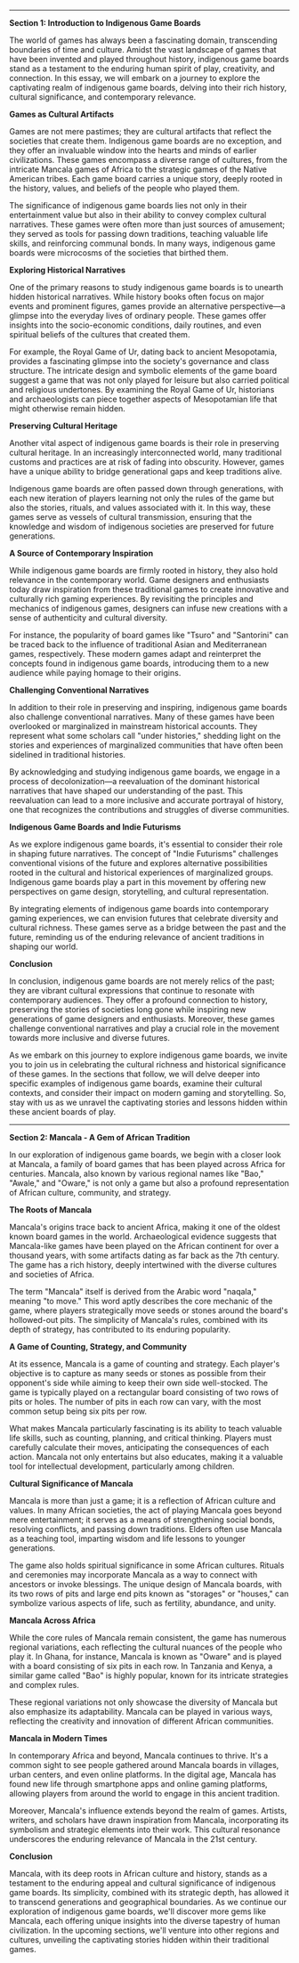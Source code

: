 
---

**Section 1: Introduction to Indigenous Game Boards**

The world of games has always been a fascinating domain, transcending boundaries of time and culture. Amidst the vast landscape of games that have been invented and played throughout history, indigenous game boards stand as a testament to the enduring human spirit of play, creativity, and connection. In this essay, we will embark on a journey to explore the captivating realm of indigenous game boards, delving into their rich history, cultural significance, and contemporary relevance.

**Games as Cultural Artifacts**

Games are not mere pastimes; they are cultural artifacts that reflect the societies that create them. Indigenous game boards are no exception, and they offer an invaluable window into the hearts and minds of earlier civilizations. These games encompass a diverse range of cultures, from the intricate Mancala games of Africa to the strategic games of the Native American tribes. Each game board carries a unique story, deeply rooted in the history, values, and beliefs of the people who played them.

The significance of indigenous game boards lies not only in their entertainment value but also in their ability to convey complex cultural narratives. These games were often more than just sources of amusement; they served as tools for passing down traditions, teaching valuable life skills, and reinforcing communal bonds. In many ways, indigenous game boards were microcosms of the societies that birthed them.

**Exploring Historical Narratives**

One of the primary reasons to study indigenous game boards is to unearth hidden historical narratives. While history books often focus on major events and prominent figures, games provide an alternative perspective—a glimpse into the everyday lives of ordinary people. These games offer insights into the socio-economic conditions, daily routines, and even spiritual beliefs of the cultures that created them.

For example, the Royal Game of Ur, dating back to ancient Mesopotamia, provides a fascinating glimpse into the society's governance and class structure. The intricate design and symbolic elements of the game board suggest a game that was not only played for leisure but also carried political and religious undertones. By examining the Royal Game of Ur, historians and archaeologists can piece together aspects of Mesopotamian life that might otherwise remain hidden.

**Preserving Cultural Heritage**

Another vital aspect of indigenous game boards is their role in preserving cultural heritage. In an increasingly interconnected world, many traditional customs and practices are at risk of fading into obscurity. However, games have a unique ability to bridge generational gaps and keep traditions alive.

Indigenous game boards are often passed down through generations, with each new iteration of players learning not only the rules of the game but also the stories, rituals, and values associated with it. In this way, these games serve as vessels of cultural transmission, ensuring that the knowledge and wisdom of indigenous societies are preserved for future generations.

**A Source of Contemporary Inspiration**

While indigenous game boards are firmly rooted in history, they also hold relevance in the contemporary world. Game designers and enthusiasts today draw inspiration from these traditional games to create innovative and culturally rich gaming experiences. By revisiting the principles and mechanics of indigenous games, designers can infuse new creations with a sense of authenticity and cultural diversity.

For instance, the popularity of board games like "Tsuro" and "Santorini" can be traced back to the influence of traditional Asian and Mediterranean games, respectively. These modern games adapt and reinterpret the concepts found in indigenous game boards, introducing them to a new audience while paying homage to their origins.

**Challenging Conventional Narratives**

In addition to their role in preserving and inspiring, indigenous game boards also challenge conventional narratives. Many of these games have been overlooked or marginalized in mainstream historical accounts. They represent what some scholars call "under histories," shedding light on the stories and experiences of marginalized communities that have often been sidelined in traditional histories.

By acknowledging and studying indigenous game boards, we engage in a process of decolonization—a reevaluation of the dominant historical narratives that have shaped our understanding of the past. This reevaluation can lead to a more inclusive and accurate portrayal of history, one that recognizes the contributions and struggles of diverse communities.

**Indigenous Game Boards and Indie Futurisms**

As we explore indigenous game boards, it's essential to consider their role in shaping future narratives. The concept of "Indie Futurisms" challenges conventional visions of the future and explores alternative possibilities rooted in the cultural and historical experiences of marginalized groups. Indigenous game boards play a part in this movement by offering new perspectives on game design, storytelling, and cultural representation.

By integrating elements of indigenous game boards into contemporary gaming experiences, we can envision futures that celebrate diversity and cultural richness. These games serve as a bridge between the past and the future, reminding us of the enduring relevance of ancient traditions in shaping our world.

**Conclusion**

In conclusion, indigenous game boards are not merely relics of the past; they are vibrant cultural expressions that continue to resonate with contemporary audiences. They offer a profound connection to history, preserving the stories of societies long gone while inspiring new generations of game designers and enthusiasts. Moreover, these games challenge conventional narratives and play a crucial role in the movement towards more inclusive and diverse futures.

As we embark on this journey to explore indigenous game boards, we invite you to join us in celebrating the cultural richness and historical significance of these games. In the sections that follow, we will delve deeper into specific examples of indigenous game boards, examine their cultural contexts, and consider their impact on modern gaming and storytelling. So, stay with us as we unravel the captivating stories and lessons hidden within these ancient boards of play.

--- 

**Section 2: Mancala - A Gem of African Tradition**

In our exploration of indigenous game boards, we begin with a closer look at Mancala, a family of board games that has been played across Africa for centuries. Mancala, also known by various regional names like "Bao," "Awale," and "Oware," is not only a game but also a profound representation of African culture, community, and strategy.

**The Roots of Mancala**

Mancala's origins trace back to ancient Africa, making it one of the oldest known board games in the world. Archaeological evidence suggests that Mancala-like games have been played on the African continent for over a thousand years, with some artifacts dating as far back as the 7th century. The game has a rich history, deeply intertwined with the diverse cultures and societies of Africa.

The term "Mancala" itself is derived from the Arabic word "naqala," meaning "to move." This word aptly describes the core mechanic of the game, where players strategically move seeds or stones around the board's hollowed-out pits. The simplicity of Mancala's rules, combined with its depth of strategy, has contributed to its enduring popularity.

**A Game of Counting, Strategy, and Community**

At its essence, Mancala is a game of counting and strategy. Each player's objective is to capture as many seeds or stones as possible from their opponent's side while aiming to keep their own side well-stocked. The game is typically played on a rectangular board consisting of two rows of pits or holes. The number of pits in each row can vary, with the most common setup being six pits per row.

What makes Mancala particularly fascinating is its ability to teach valuable life skills, such as counting, planning, and critical thinking. Players must carefully calculate their moves, anticipating the consequences of each action. Mancala not only entertains but also educates, making it a valuable tool for intellectual development, particularly among children.

**Cultural Significance of Mancala**

Mancala is more than just a game; it is a reflection of African culture and values. In many African societies, the act of playing Mancala goes beyond mere entertainment; it serves as a means of strengthening social bonds, resolving conflicts, and passing down traditions. Elders often use Mancala as a teaching tool, imparting wisdom and life lessons to younger generations.

The game also holds spiritual significance in some African cultures. Rituals and ceremonies may incorporate Mancala as a way to connect with ancestors or invoke blessings. The unique design of Mancala boards, with its two rows of pits and large end pits known as "storages" or "houses," can symbolize various aspects of life, such as fertility, abundance, and unity.

**Mancala Across Africa**

While the core rules of Mancala remain consistent, the game has numerous regional variations, each reflecting the cultural nuances of the people who play it. In Ghana, for instance, Mancala is known as "Oware" and is played with a board consisting of six pits in each row. In Tanzania and Kenya, a similar game called "Bao" is highly popular, known for its intricate strategies and complex rules.

These regional variations not only showcase the diversity of Mancala but also emphasize its adaptability. Mancala can be played in various ways, reflecting the creativity and innovation of different African communities.

**Mancala in Modern Times**

In contemporary Africa and beyond, Mancala continues to thrive. It's a common sight to see people gathered around Mancala boards in villages, urban centers, and even online platforms. In the digital age, Mancala has found new life through smartphone apps and online gaming platforms, allowing players from around the world to engage in this ancient tradition.

Moreover, Mancala's influence extends beyond the realm of games. Artists, writers, and scholars have drawn inspiration from Mancala, incorporating its symbolism and strategic elements into their work. This cultural resonance underscores the enduring relevance of Mancala in the 21st century.

**Conclusion**

Mancala, with its deep roots in African culture and history, stands as a testament to the enduring appeal and cultural significance of indigenous game boards. Its simplicity, combined with its strategic depth, has allowed it to transcend generations and geographical boundaries. As we continue our exploration of indigenous game boards, we'll discover more gems like Mancala, each offering unique insights into the diverse tapestry of human civilization. In the upcoming sections, we'll venture into other regions and cultures, unveiling the captivating stories hidden within their traditional games.